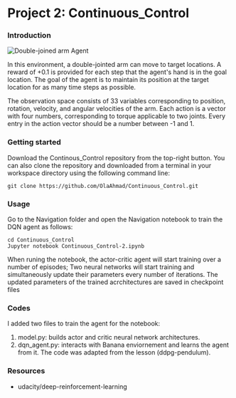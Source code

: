 
[//]: # (Image References)

[image1]: https://github.com/OlaAhmad/Continuous_Control/blob/master/double-joined-arm.png "Double-joined arm Agent"

# Project 2: Continuous_Control

### Introduction

![Double-joined arm Agent][image1]

In this environment, a double-jointed arm can move to target locations. A reward of +0.1 is provided for each step that the agent's hand is in the goal location. The goal of the agent is to maintain its position at the target location for as many time steps as possible.

The observation space consists of 33 variables corresponding to position, rotation, velocity, and angular velocities of the arm. Each action is a vector with four numbers, corresponding to torque applicable to two joints. Every entry in the action vector should be a number between -1 and 1.

### Getting started

Download the Continous_Control repository from the top-right button. You can also clone the repository and downloaded from a terminal in your workspace directory using the following command line:
    
    git clone https://github.com/OlaAhmad/Continuous_Control.git
        
### Usage

Go to the Navigation folder and open the Navigation notebook to train the DQN agent as follows:

    cd Continuous_Control
    Jupyter notebook Continuous_Control-2.ipynb

When runing the notebook, the actor-critic agent will start training over a number of episodes; Two neural networks will start training and simultaneously update their parameters every number of iterations. The updated parameters of the trained acrchitectures are saved in checkpoint files

### Codes

I added two files to train the agent for the notebook: 
1. model.py: builds actor and critic neural network architectures. 
2. dqn_agent.py: interacts with Banana enviornement and learns the agent from it.
The code was adapted from the lesson (ddpg-pendulum).

### Resources

* udacity/deep-reinforcement-learning


